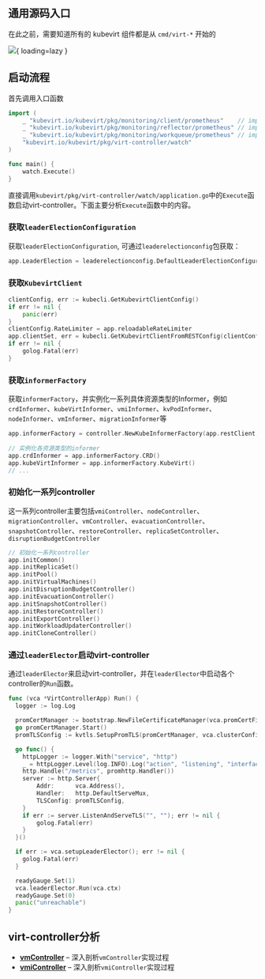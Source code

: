 
[//]: # (``` mermaid)

[//]: # (sequenceDiagram)

[//]: # (  autonumber)

[//]: # (  Alice->>John: Hello John, how are you?)

[//]: # (  loop Healthcheck)

[//]: # (      John->>John: Fight against hypochondria)

[//]: # (  end)

[//]: # (  Note right of John: Rational thoughts!)

[//]: # (  John-->>Alice: Great!)

[//]: # (  John->>Bob: How about you?)

[//]: # (  Bob-->>John: Jolly good!)

[//]: # (```)

## 通用源码入口

在此之前，需要知道所有的 kubevirt 组件都是从 `cmd/virt-*` 开始的

![](https://cdn.jsdelivr.net/gh/ikubevirt/ikubevirt.github.io/docs/assets/images/kubeVirt-entry.png){ loading=lazy }

## 启动流程

首先调用入口函数
```go linenums="1" title="kubevirt/cmd/virt-controller/virt-controller.go"
import (
	_ "kubevirt.io/kubevirt/pkg/monitoring/client/prometheus"    // import for prometheus metrics
	_ "kubevirt.io/kubevirt/pkg/monitoring/reflector/prometheus" // import for prometheus metrics
	_ "kubevirt.io/kubevirt/pkg/monitoring/workqueue/prometheus" // import for prometheus metrics
	"kubevirt.io/kubevirt/pkg/virt-controller/watch"
)

func main() {
	watch.Execute()
}
```
直接调用`kubevirt/pkg/virt-controller/watch/application.go`中的`Execute`函数启动virt-controller。下面主要分析`Execute`函数中的内容。

### 获取`leaderElectionConfiguration`

获取`leaderElectionConfiguration`, 可通过`leaderelectionconfig`包获取：
```go linenums="1" title="kubevirt/pkg/virt-controller/watch/application.go"
app.LeaderElection = leaderelectionconfig.DefaultLeaderElectionConfiguration()
```

### 获取`KubevirtClient`
```go linenums="1" title="kubevirt/pkg/virt-controller/watch/application.go"
clientConfig, err := kubecli.GetKubevirtClientConfig()
if err != nil {
    panic(err)
}
clientConfig.RateLimiter = app.reloadableRateLimiter
app.clientSet, err = kubecli.GetKubevirtClientFromRESTConfig(clientConfig)
if err != nil {
	golog.Fatal(err)
}
```

### 获取`informerFactory`

获取`informerFactory`，并实例化一系列具体资源类型的Informer，例如`crdInformer`、`kubeVirtInformer`、`vmiInformer`、`kvPodInformer`、`nodeInformer`、`vmInformer`、`migrationInformer`等
```go linenums="1" title="kubevirt/pkg/virt-controller/watch/application.go"
app.informerFactory = controller.NewKubeInformerFactory(app.restClient, app.clientSet, nil, app.kubevirtNamespace)
   
// 实例化各资源类型的informer
app.crdInformer = app.informerFactory.CRD()
app.kubeVirtInformer = app.informerFactory.KubeVirt()
// ...
```

### 初始化一系列controller

这一系列controller主要包括`vmiController`、`nodeController`、`migrationController`、`vmController`、`evacuationController`、`snapshotController`、`restoreController`、`replicaSetController`、`disruptionBudgetController`
```go linenums="1" title="kubevirt/pkg/virt-controller/watch/application.go"
// 初始化一系列controller
app.initCommon()
app.initReplicaSet()
app.initPool()
app.initVirtualMachines()
app.initDisruptionBudgetController()
app.initEvacuationController()
app.initSnapshotController()
app.initRestoreController()
app.initExportController()
app.initWorkloadUpdaterController()
app.initCloneController()
```

### 通过`leaderElector`启动virt-controller

通过`leaderElector`来启动virt-controller，并在`leaderElector`中启动各个controller的`Run`函数。
```go linenums="1" title="kubevirt/pkg/virt-controller/watch/application.go"
func (vca *VirtControllerApp) Run() {
  logger := log.Log

  promCertManager := bootstrap.NewFileCertificateManager(vca.promCertFilePath, vca.promKeyFilePath)
  go promCertManager.Start()
  promTLSConfig := kvtls.SetupPromTLS(promCertManager, vca.clusterConfig)

  go func() {
	httpLogger := logger.With("service", "http")
	_ = httpLogger.Level(log.INFO).Log("action", "listening", "interface", vca.BindAddress, "port", vca.Port)
	http.Handle("/metrics", promhttp.Handler())
	server := http.Server{
		Addr:      vca.Address(),
		Handler:   http.DefaultServeMux,
		TLSConfig: promTLSConfig,
	}
	if err := server.ListenAndServeTLS("", ""); err != nil {
		golog.Fatal(err)
	}
  }()

  if err := vca.setupLeaderElector(); err != nil {
	golog.Fatal(err)
  }

  readyGauge.Set(1)
  vca.leaderElector.Run(vca.ctx)
  readyGauge.Set(0)
  panic("unreachable")
}
```

## virt-controller分析

<div class="grid cards" markdown>

-  __[vmController]__ – 深入剖析`vmController`实现过程
-  __[vmiController]__ – 深入剖析`vmiController`实现过程


</div>

  [vmController]: vm-controller.md
  [vmiController]: vmi-controller.md